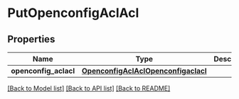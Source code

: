 # PutOpenconfigAclAcl

## Properties
Name | Type | Description | Notes
------------ | ------------- | ------------- | -------------
**openconfig_aclacl** | [**OpenconfigAclAclOpenconfigaclacl**](OpenconfigAclAclOpenconfigaclacl.md) |  | [optional] 

[[Back to Model list]](../README.md#documentation-for-models) [[Back to API list]](../README.md#documentation-for-api-endpoints) [[Back to README]](../README.md)


